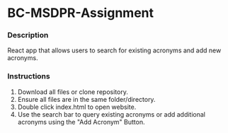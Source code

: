 # BC-MSDPR-Assignment
### Description
React app that allows users to search for existing acronyms and add new acronyms.

### Instructions
1. Download all files or clone repository.
2. Ensure all files are in the same folder/directory.
3. Double click index.html to open website.
4. Use the search bar to query existing acronyms or add additional acronyms using the "Add Acronym" Button.
